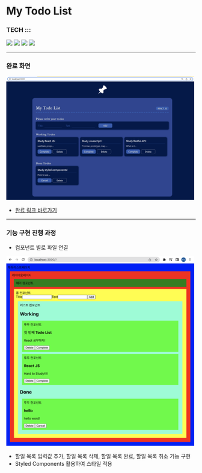 # My Todo List

### TECH :::
<p>
  <img src="https://img.shields.io/badge/React-61DAFB?style=for-the-badge&logo=React&logoColor=black">
  <img src="https://img.shields.io/badge/Create React App-09D3AC?style=for-the-badge&logo=Create React App&logoColor=white">
  <img src="https://img.shields.io/badge/Yarn-2C8EBB?style=for-the-badge&logo=Yarn&logoColor=white">
  <img src="https://img.shields.io/badge/styled-components-DB7093?style=for-the-badge&logo=styled-components&logoColor=white">
</p>

-----

### 완료 화면
<img src="https://github.com/YooJinRa/TodoList/blob/main/myTodoListComplete.png" alt="완료 페이지" width="500">

- [완료 링크 바로가기](https://yoojinra.github.io/TodoList/)

-----

### 기능 구현 진행 과정
- 컴포넌트 별로 파일 연결
<img src="https://github.com/YooJinRa/TodoList/blob/main/myReactPrac.png" alt="진행과정" width="500">

- 할일 목록 입력값 추가, 할일 목록 삭제, 할일 목록 완료, 할일 목록 취소 기능 구현
- Styled Components 활용하여 스타일 적용